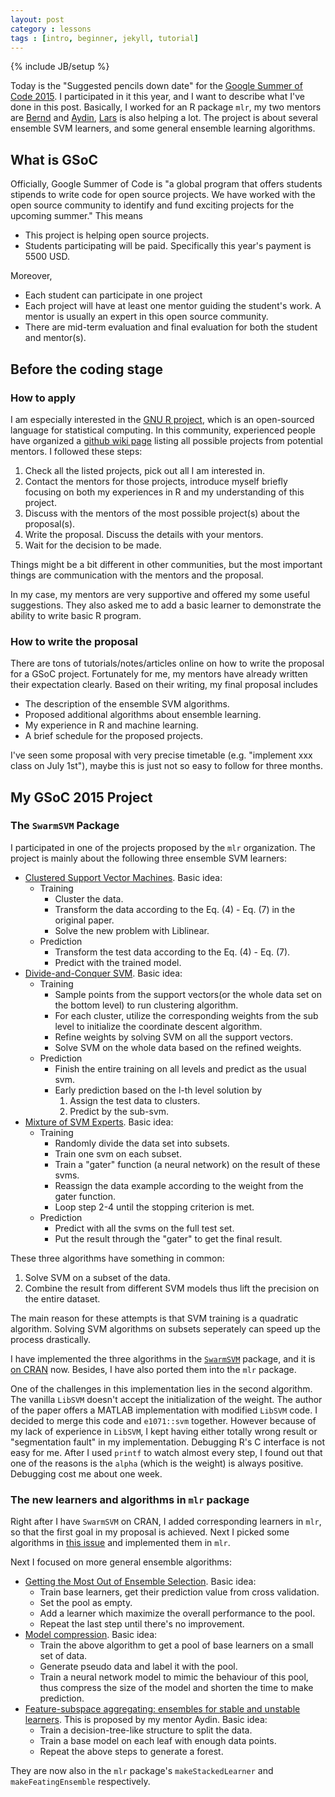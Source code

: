 ```yaml
---
layout: post
category : lessons
tags : [intro, beginner, jekyll, tutorial]
---
```

{% include JB/setup %}

Today is the "Suggested pencils down date" for the [Google Summer of Code 2015](https://www.google-melange.com/gsoc/homepage/google/gsoc2015). I participated in it this year, and I want to describe what I've done in this post. Basically, I worked for an R package `mlr`, my two mentors are [Bernd](https://github.com/berndbischl) and [Aydin](https://github.com/aydindemircioglu), [Lars](https://github.com/larskotthoff) is also helping a lot. The project is about several ensemble SVM learners, and some general ensemble learning algorithms.

## What is GSoC

Officially, Google Summer of Code is "a global program that offers students stipends to write code for open source projects. We have worked with the open source community to identify and fund exciting projects for the upcoming summer." This means 

- This project is helping open source projects.
- Students participating will be paid. Specifically this year's payment is 5500 USD.

Moreover,

- Each student can participate in one project
- Each project will have at least one mentor guiding the student's work. A mentor is usually an expert in this open source community.
- There are mid-term evaluation and final evaluation for both the student and mentor(s).

## Before the coding stage

### How to apply

I am especially interested in the [GNU R project](https://www.r-project.org/), which is an open-sourced language for statistical computing. In this community, experienced people have organized a [github wiki page](https://github.com/rstats-gsoc/gsoc2015/wiki/table-of-proposed-coding-projects) listing all possible projects from potential mentors. I followed these steps:

1. Check all the listed projects, pick out all I am interested in.
2. Contact the mentors for those projects, introduce myself briefly focusing on both my experiences in R and my understanding of this project.
3. Discuss with the mentors of the most possible project(s) about the proposal(s).
4. Write the proposal. Discuss the details with your mentors.
5. Wait for the decision to be made.

Things might be a bit different in other communities, but the most important things are communication with the mentors and the proposal. 

In my case, my mentors are very supportive and offered my some useful suggestions. They also asked me to add a basic learner to demonstrate the ability to write basic R program.

### How to write the proposal

There are tons of tutorials/notes/articles online on how to write the proposal for a GSoC project. Fortunately for me, my mentors have already written their expectation clearly. Based on their writing, my final proposal includes

- The description of the ensemble SVM algorithms.
- Proposed additional algorithms about ensemble learning.
- My experience in R and machine learning.
- A brief schedule for the proposed projects.

I've seen some proposal with very precise timetable (e.g. "implement xxx class on July 1st"), maybe this is just not so easy to follow for three months.

## My GSoC 2015 Project

###  The `SwarmSVM` Package

I participated in one of the projects proposed by the `mlr` organization. The project is mainly about the following three ensemble SVM learners:

- [Clustered Support Vector Machines](http://jmlr.org/proceedings/papers/v31/gu13b.html). Basic idea:
  - Training
    - Cluster the data.
    - Transform the data according to the Eq. (4) - Eq. (7) in the original paper.
    - Solve the new problem with Liblinear.
  - Prediction
    - Transform the test data according to the Eq. (4) - Eq. (7).
    - Predict with the trained model.
- [Divide-and-Conquer SVM](http://arxiv.org/abs/1311.0914). Basic idea:
  - Training
    - Sample points from the support vectors(or the whole data set on the bottom level) to run clustering algorithm.
    - For each cluster, utilize the corresponding weights from the sub level to initialize the coordinate descent algorithm.
    - Refine weights by solving SVM on all the support vectors.
    - Solve SVM on the whole data based on the refined weights.
  - Prediction
    - Finish the entire training on all levels and predict as the usual svm.
    - Early prediction based on the l-th level solution by 
      1. Assign the test data to clusters.
      2. Predict by the sub-svm.
- [Mixture of SVM Experts](http://dl.acm.org/citation.cfm?id=638957). Basic idea:
  - Training
    - Randomly divide the data set into subsets.
    - Train one svm on each subset.
    - Train a "gater" function (a neural network) on the result of these svms.
    - Reassign the data example according to the weight from the gater function.
    - Loop step 2-4 until the stopping criterion is met.
  - Prediction
    - Predict with all the svms on the full test set.
    - Put the result through the "gater" to get the final result.

These three algorithms have something in common:

1. Solve SVM on a subset of the data.
2. Combine the result from different SVM models thus lift the precision on the entire dataset.

The main reason for these attempts is that SVM training is a quadratic algorithm. Solving SVM algorithms on subsets seperately can speed up the process drastically. 

I have implemented the three algorithms in the [`SwarmSVM`](https://github.com/hetong007/SwarmSVM) package, and it is [on CRAN](https://cran.rstudio.com/web/packages/SwarmSVM/index.html) now. Besides, I have also ported them into the `mlr` package.

One of the challenges in this implementation lies in the second algorithm. The vanilla `LibSVM` doesn't accept the initialization of the weight. The author of the paper offers a MATLAB implementation with modified `LibSVM` code. I decided to merge this code and `e1071::svm` together. However because of my lack of experience in `LibSVM`, I kept having either totally wrong result or "segmentation fault" in my implementation. Debugging R's C interface is not easy for me. After I used `printf` to watch almost every step, I found out that one of the reasons is the `alpha` (which is the weight) is always positive. Debugging cost me about one week.

### The new learners and algorithms in `mlr` package

Right after I have `SwarmSVM` on CRAN, I added corresponding learners in `mlr`, so that the first goal in my proposal is achieved. Next I picked some algorithms in [this issue](https://github.com/mlr-org/mlr/issues/257) and implemented them in `mlr`.

Next I focused on more general ensemble algorithms: 

- [Getting the Most Out of Ensemble Selection](http://ieeexplore.ieee.org/xpl/login.jsp?reload=true&tp=&arnumber=4053111). Basic idea:
  - Train base learners, get their prediction value from cross validation.
  - Set the pool as empty.
  - Add a learner which maximize the overall performance to the pool.
  - Repeat the last step until there's no improvement.
- [Model compression](http://dl.acm.org/citation.cfm?id=1150464). Basic idea:
  - Train the above algorithm to get a pool of base learners on a small set of data.
  - Generate pseudo data and label it with the pool.
  - Train a neural network model to mimic the behaviour of this pool, thus compress the size of the model and shorten the time to make prediction.
- [Feature-subspace aggregating: ensembles for stable and unstable learners](http://link.springer.com/article/10.1007%2Fs10994-010-5224-5). This is proposed by my mentor Aydin. Basic idea:
  - Train a decision-tree-like structure to split the data.
  - Train a base model on each leaf with enough data points.
  - Repeat the above steps to generate a forest.

They are now also in the `mlr` package's `makeStackedLearner` and `makeFeatingEnsemble` respectively.
  











